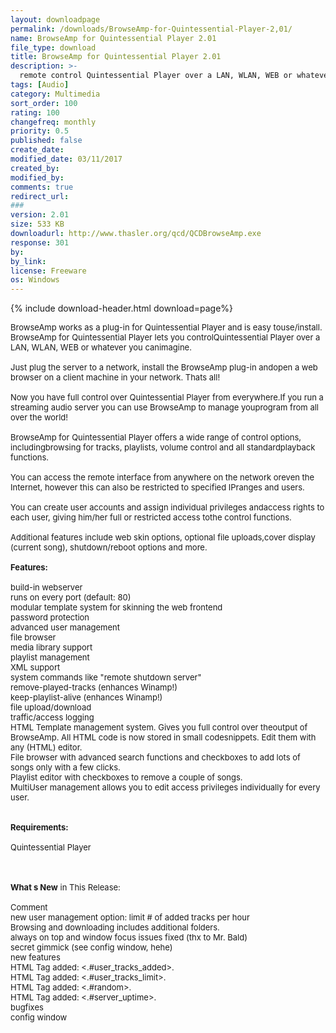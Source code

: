 ```yaml
---
layout: downloadpage
permalink: /downloads/BrowseAmp-for-Quintessential-Player-2,01/
name: BrowseAmp for Quintessential Player 2.01
file_type: download
title: BrowseAmp for Quintessential Player 2.01
description: >-
  remote control Quintessential Player over a LAN, WLAN, WEB or whatever you can imagine
tags: [Audio]
category: Multimedia
sort_order: 100
rating: 100
changefreq: monthly
priority: 0.5
published: false
create_date:
modified_date: 03/11/2017
created_by:
modified_by:
comments: true
redirect_url:
###
version: 2.01
size: 533 KB
downloadurl: http://www.thasler.org/qcd/QCDBrowseAmp.exe
response: 301
by:
by_link:
license: Freeware
os: Windows
---
```


{% include download-header.html download=page%}

<p style="fix-download-text !important">
<p><font size="2">BrowseAmp works as a plug-in for Quintessential Player and is easy touse/install. BrowseAmp for Quintessential Player lets you controlQuintessential Player over a LAN, WLAN, WEB or whatever you canimagine. <br />
<br />
Just plug the server to a network, install the BrowseAmp plug-in andopen a web browser on a client machine in your network. Thats all! <br />
<br />
Now you have full control over Quintessential Player from everywhere.If you run a streaming audio server you can use BrowseAmp to manage youprogram from all over the world!<br />
<br />
BrowseAmp for Quintessential Player offers a wide range of control options, includingbrowsing for tracks, playlists, volume control and all standardplayback functions. <br />
<br />
You can access the remote interface from anywhere on the network oreven the Internet, however this can also be restricted to specified IPranges and users. <br />
<br />
You can create user accounts and assign individual privileges andaccess rights to each user, giving him/her full or restricted access tothe control functions. <br />
<br />
Additional features include web skin options, optional file uploads,cover display (current song), shutdown/reboot options and more.<br />
<br />
<span class="articleDetailsLink"><strong>Features:</strong></span><br />
<br />
build-in webserver <br />
runs on every port (default: 80) <br />
modular template system for skinning the web frontend <br />
password protection <br />
advanced user management <br />
file browser <br />
media library support <br />
playlist management <br />
XML support <br />
system commands like "remote shutdown server" <br />
remove-played-tracks (enhances Winamp!) <br />
keep-playlist-alive (enhances Winamp!) <br />
file upload/download <br />
traffic/access logging<br />
HTML Template management system. Gives you full control over theoutput of BrowseAmp. All HTML code is now stored in small codesnippets. Edit them with any (HTML) editor. <br />
File browser with advanced search functions and checkboxes to add lots of songs only with a few clicks.<br />
Playlist editor with checkboxes to remove a couple of songs.<br />
MultiUser management allows you to edit access privileges individually for every user.<br />
<br />
<br />
<span><strong>Requirements:</strong></span><br />
<br />
Quintessential Player<br />
<!-- google_ad_section_end --></font></p>
<div class="celltext_big"><br />
<br />
<font size="2"><strong>What s New</strong> in This Release:<br />
<br />
Comment<br />
new user management option: limit # of added tracks per hour<br />
Browsing and downloading includes additional folders.<br />
always on top and window focus issues fixed (thx to Mr. Bald)<br />
secret gimmick (see config window, hehe)<br />
new features<br />
HTML Tag added: &lt;.#user_tracks_added&gt;.<br />
HTML Tag added: &lt;.#user_tracks_limit&gt;.<br />
HTML Tag added: &lt;.#random&gt;. <br />
HTML Tag added: &lt;.#server_uptime&gt;. <br />
bugfixes<br />
config window</font></div></p>
